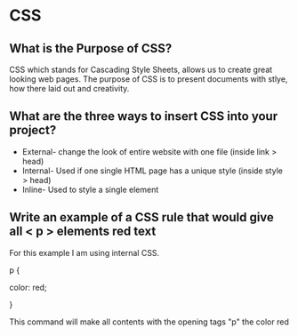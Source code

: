 # CSS

## What is the Purpose of CSS?

CSS which stands for Cascading Style Sheets, allows us to create great looking web pages. The purpose of CSS is to present documents with stlye, how there laid out and creativity.

## What are the three ways to insert CSS into your project?

+ External- change the look of entire website with one file (inside link > head)
+ Internal- Used if one single HTML page has a unique style (inside style > head)
+ Inline- Used to style a single element

## Write an example of a CSS rule that would give all < p > elements red text

For this example I am using internal CSS.

p {

  color: red;

}

This command will make all contents with the opening tags "p" the color red

